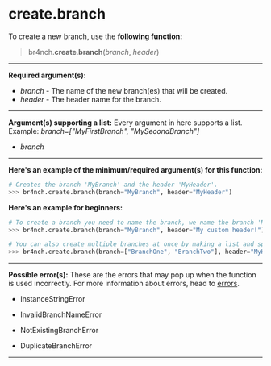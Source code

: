 # create.branch

To create a new branch, use the **following function:**

> br4nch.**create**.**branch**(*branch*, *header*)

---

**Required argument(s):**

- *branch* - The name of the new branch(es) that will be created.
- *header* - The header name for the branch.

---

**Argument(s) supporting a list:**
Every argument in here supports a list.
Example: *branch=["MyFirstBranch", "MySecondBranch"]*

- *branch*

---

**Here's an example of the minimum/required argument(s) for this function:**

```python
# Creates the branch 'MyBranch' and the header 'MyHeader'.
>>> br4nch.create.branch(branch="MyBranch", header="MyHeader")
```

**Here's an example for beginners:**

```python
# To create a branch you need to name the branch, we name the branch 'MyBranch'. You also have to create a header, we name the header 'My custom header!'.
>>> br4nch.create.branch(branch="MyBranch", header="My custom header!")

# You can also create multiple branches at once by making a list and specifying it in the branch argument.
>>> br4nch.create.branch(branch=["BranchOne", "BranchTwo"], header="MyHeader")
```

---

**Possible error(s):**
These are the errors that may pop up when the function is used incorrectly.
For more information about errors, head to [errors](../../guides/errors.md).

- InstanceStringError

- InvalidBranchNameError
- NotExistingBranchError
- DuplicateBranchError

---

